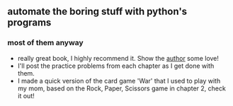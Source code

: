 ## automate the boring stuff with python's programs
### most of them anyway

- really great book, I highly recommend it. Show the [author](https://automatetheboringstuff.com/) some love!
- I'll post the practice problems from each chapter as I get done with them.
- I made a quick version of the card game 'War' that I used to play with my mom, based on the Rock, Paper, Scissors game in chapter 2, check it out!

